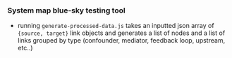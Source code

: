 ### System map blue-sky testing tool

- running `generate-processed-data.js` takes an inputted json array of `{source, target}` link objects and generates a list of nodes and a list of links grouped by type (confounder, mediator, feedback loop, upstream, etc..)